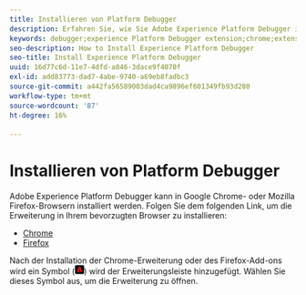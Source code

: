 ```yaml
---
title: Installieren von Platform Debugger
description: Erfahren Sie, wie Sie Adobe Experience Platform Debugger installieren.
keywords: debugger;experience Platform Debugger extension;chrome;extension;install
seo-description: How to Install Experience Platform Debugger
seo-title: Install Experience Platform Debugger
uuid: 16d77c6d-11e7-4dfd-a846-3dace9f4070f
exl-id: add83773-dad7-4abe-9740-a69eb8fadbc3
source-git-commit: a442fa56589003dad4ca9896ef601349fb93d280
workflow-type: tm+mt
source-wordcount: '87'
ht-degree: 16%

---
```


# Installieren von Platform Debugger

Adobe Experience Platform Debugger kann in Google Chrome- oder Mozilla Firefox-Browsern installiert werden. Folgen Sie dem folgenden Link, um die Erweiterung in Ihrem bevorzugten Browser zu installieren:

* [Chrome](https://chrome.google.com/webstore/detail/adobe-experience-cloud-de/ocdmogmohccmeicdhlhhgepeaijenapj)
* [Firefox](https://addons.mozilla.org/de/firefox/addon/adobe-experience-platform-dbg/)

Nach der Installation der Chrome-Erweiterung oder des Firefox-Add-ons wird ein Symbol (![](assets/start-icon.jpg)) wird der Erweiterungsleiste hinzugefügt. Wählen Sie dieses Symbol aus, um die Erweiterung zu öffnen.
